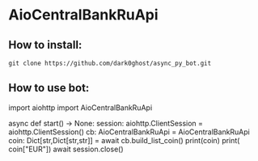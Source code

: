 # AioCentralBankRuApi

## How to install:
	git clone https://github.com/dark0ghost/async_py_bot.git
  
  
## How to use bot:
import aiohttp
import AioCentralBankRuApi
 
async def start() -> None:
  session: aiohttp.ClientSession = aiohttp.ClientSession()
  cb: AioCentralBankRuApi = AioCentralBankRuApi
  coin: Dict[str,Dict[str,str]] = await  cb.build_list_coin()
  print(coin)
  print( coin["EUR"])
  await session.close()
 
  
